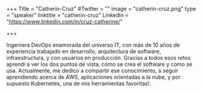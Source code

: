+++
Title = "Catherin-Cruz"
#Twitter = ""
image = "catherin-cruz.png"
type = "speaker"
linktitle = "catherin-cruz"
LinkedIn = "https://www.linkedin.com/in/cruz-catherine/"

+++

Ingeniera DevOps enamorada del universo IT, con más de 10 años de experiencia trabajado en desarrollo,  arquitectura de software, infraestructura, y con usuarios en producción. Gracias a todos esos retos aprendí a ver los dos puntos de vista, cómo se crea el software y como se usa. Actualmente, me dedico a compartir ese conocimiento, a seguir aprendiendo acerca de AWS, aplicaciones orientadas a la nube, y por supuesto Kubernetes, una de mis herramientas favoritas!.




